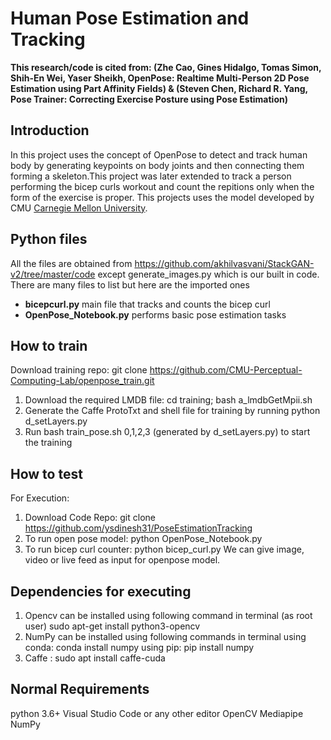 # Human Pose Estimation and Tracking
**This research/code is cited from: (Zhe Cao, Gines Hidalgo, Tomas Simon, Shih-En Wei, Yaser Sheikh, OpenPose: Realtime Multi-Person 2D Pose Estimation using Part Affinity Fields) & (Steven Chen, Richard R. Yang, Pose Trainer: Correcting Exercise Posture using Pose Estimation)**

## Introduction
In this project uses the concept of OpenPose to detect and track human body by generating keypoints on body joints and then connecting them forming a skeleton.This project was later extended to track a person performing the bicep curls workout and count the repitions only when the form of the exercise is proper. This projects uses the model developed by CMU <a href = 'https://github.com/CMU-Perceptual-Computing-Lab/openpose'>Carnegie Mellon University</a>.

## Python files
All the files are obtained from https://github.com/akhilvasvani/StackGAN-v2/tree/master/code except generate_images.py which is our built in code.
There are many files to list but here are the imported ones
  - **bicepcurl.py** main file that tracks and counts the bicep curl
  - **OpenPose_Notebook.py** performs basic pose estimation tasks

## How to train
Download training repo:
git clone https://github.com/CMU-Perceptual-Computing-Lab/openpose_train.git
1) Download the required LMDB file:
cd training; bash a_lmdbGetMpii.sh
2) Generate the Caffe ProtoTxt and shell file for training by running
python d_setLayers.py
3) Run bash train_pose.sh 0,1,2,3 (generated by d_setLayers.py) to start the training

## How to test
For Execution:
1) Download Code Repo:
git clone https://github.com/ysdinesh31/PoseEstimationTracking
2) To run open pose model: python OpenPose_Notebook.py
3) To run bicep curl counter: python bicep_curl.py
We can give image, video or live feed as input for openpose model.

## Dependencies for executing
1) Opencv can be installed using following command in terminal (as root user)
sudo apt-get install python3-opencv
2) NumPy can be installed using following commands in terminal
using conda: conda install numpy
using pip: pip install numpy
3) Caffe : sudo apt install caffe-cuda

## Normal Requirements
python 3.6+
Visual Studio Code or any other editor
OpenCV
Mediapipe 
NumPy



